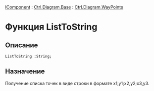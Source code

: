 ﻿---
Link: .Ctrl.Diagram.WayPoints.@ListToString
---

[IComponent](topic:Com.Custom.ComClasses.IComponent.Default) :
[Ctrl.Diagram.Base](topic:Com.Custom.ComClasses.Ctrl.Diagram.Base.Default) :
[Ctrl.Diagram.WayPoints](Default)

# Функция ListToString

## Описание

    ListToString :String;

## Назначение

Получение списка точек в виде строки в формате x1,y1;x2,y2;x3,y3.
